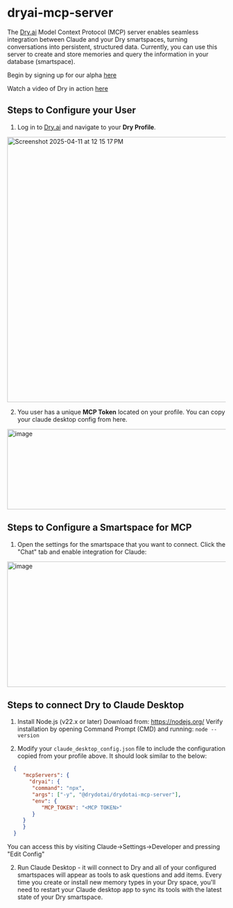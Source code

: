 # dryai-mcp-server

The [Dry.ai](https://dry.ai) Model Context Protocol (MCP) server enables seamless integration between Claude and your Dry smartspaces, turning conversations into persistent, structured data. Currently, you can use this server to create and store memories and query the information in your database (smartspace).

Begin by signing up for our alpha [here](https://dry.ai/getClaudeMemory)

Watch a video of Dry in action [here](https://youtu.be/TW55riZYsZo?si=pgbnrMACYSxk321Q)


## Steps to Configure your User

1. Log in to [Dry.ai](https://dry.ai) and navigate to your **Dry Profile**.
<img width="611" alt="Screenshot 2025-04-11 at 12 15 17 PM" src="https://github.com/user-attachments/assets/462d5e88-97f0-4f87-8e64-1e75c07bb8a8" />


2. You user has a unique **MCP Token** located on your profile. You can copy your claude desktop config from here.
   
<img width="767" height="185" alt="image" src="https://github.com/user-attachments/assets/9770c54c-a72d-4577-83bf-6abb28c2f68a" />

## Steps to Configure a Smartspace for MCP

1. Open the settings for the smartspace that you want to connect. Click the "Chat" tab and enable integration for Claude:

<img width="1263" height="289" alt="image" src="https://github.com/user-attachments/assets/b6715e98-0523-4bcc-a04b-d061d9255e00" />

## Steps to connect Dry to Claude Desktop

1. Install Node.js (v22.x or later)
   Download from: https://nodejs.org/
   Verify installation by opening Command Prompt (CMD) and running:
   ```node --version```

2. Modify your `claude_desktop_config.json` file to include the configuration copied from your profile above. It should look similar to the below:
 ```json
   {
      "mcpServers": {
        "dryai": {
         "command": "npx",
         "args": ["-y", "@drydotai/drydotai-mcp-server"],
         "env": {
            "MCP_TOKEN": "<MCP TOKEN>"
         }
      }
      }
   }
   ```
You can access this by visiting Claude->Settings->Developer and pressing "Edit Config" 

2. Run Claude Desktop - it will connect to Dry and all of your configured smartspaces will appear as tools to ask questions and add items. Every time you create or install new memory types in your Dry space, you'll need to restart your Claude desktop app to sync its tools with the latest state of your Dry smartspace.
